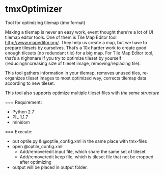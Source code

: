 tmxOptimizer
============

Tool for optimizing tilemap (tmx format)

Making a tilemap is never an easy work, event thought there’re a lot of UI tilemap editor tools. 
One of them is Tile Map Editor tool http://www.mapeditor.org/. 
They help us create a map, but we have to prepare tilesets by ourselves. 
That’s a 10x harder work to create  good enough tilesets (no redundant tile)  for a big map. 
For  Tile Map Editor tool, that’s a nightmare if you try to optimize tileset by yourself
(reducing/increasing size of tileset image, removing/replacing tile).

This tool gathers information in your tilemap, removes unused tiles, 
re-organizes tileset images to most optimized way, corrects tilemap data according to new tileset.

This tool also supports optimize multiple tileset files with *the same structure*

===
Requirement:
+ Python 2.7
+ PIL 1.1.7
+ minidom

===
Execute:

+ put optile.py & @optile_config.xml in the same place with tmx-files
+ open @optile_config.xml
  + Add/remove/edit input file, which share the same set of tileset
  + Add/remove/edit keep file, which is tileset file that not be cropped after optimizing
+ output will be placed in output folder.